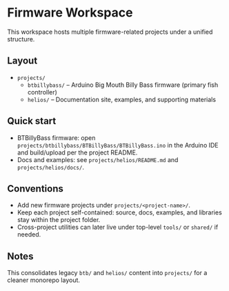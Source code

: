 # Firmware Workspace

This workspace hosts multiple firmware-related projects under a unified structure.

## Layout

- `projects/`
  - `btbillybass/` – Arduino Big Mouth Billy Bass firmware (primary fish controller)
  - `helios/` – Documentation site, examples, and supporting materials

## Quick start

- BTBillyBass firmware: open `projects/btbillybass/BTBillyBass/BTBillyBass.ino` in the Arduino IDE and build/upload per the project README.
- Docs and examples: see `projects/helios/README.md` and `projects/helios/docs/`.

## Conventions

- Add new firmware projects under `projects/<project-name>/`.
- Keep each project self-contained: source, docs, examples, and libraries stay within the project folder.
- Cross-project utilities can later live under top-level `tools/` or `shared/` if needed.

## Notes

This consolidates legacy `btb/` and `helios/` content into `projects/` for a cleaner monorepo layout.
